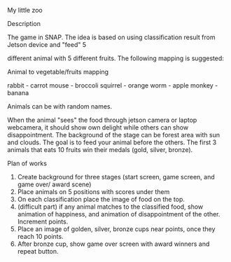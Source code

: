 My little zoo


Description

The game in SNAP. The idea is based on using classification result from Jetson device and "feed" 5 

different animal with 5 different fruits. The following mapping is suggested:

Animal to vegetable/fruits mapping

rabbit - carrot
mouse - broccoli
squirrel - orange
worm - apple
monkey - banana

Animals can be with random names.

When the animal "sees" the food through jetson camera or laptop webcamera, it should show own delight while others can show disappointment. The background of the stage can be forest area with sun and clouds. The goal is to feed your animal before the others. The first 3 animals that eats 10 fruits win their medals (gold, silver, bronze).

Plan of works


1. Create background for three stages (start screen, game screen, and game over/ award scene)
2. Place animals on 5 positions with scores under them
3. On each classification place the image of food on the top.
4. (difficult part) if any animal matches to the classified food, show animation of happiness, and animation of disappointment of the other. Increment points.
5. Place an image of golden, silver, bronze cups near points, once they reach 10 points.
6. After bronze cup, show game over screen with award winners and repeat button.



